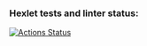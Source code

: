 ### Hexlet tests and linter status:
[![Actions Status](https://github.com/sseezov/frontend-project-12/actions/workflows/hexlet-check.yml/badge.svg)](https://github.com/sseezov/frontend-project-12/actions)